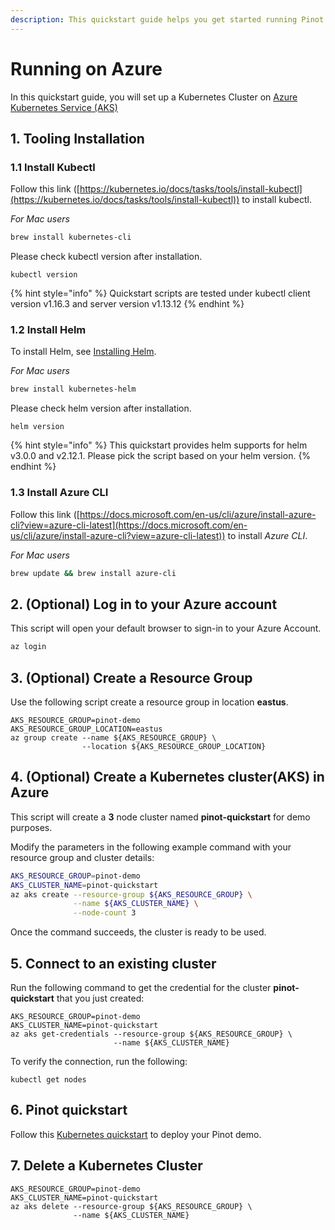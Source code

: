 ```yaml
---
description: This quickstart guide helps you get started running Pinot on Microsoft Azure.
---
```


# Running on Azure

In this quickstart guide, you will set up a Kubernetes Cluster on [Azure Kubernetes Service (AKS)](https://azure.microsoft.com/en-us/services/kubernetes-service/)

## 1. Tooling Installation

### **1.1 Install Kubectl**

Follow this link ([https://kubernetes.io/docs/tasks/tools/install-kubectl](https://kubernetes.io/docs/tasks/tools/install-kubectl)) to install kubectl.

_For Mac users_

```bash
brew install kubernetes-cli
```

Please check kubectl version after installation.

```
kubectl version
```

{% hint style="info" %}
Quickstart scripts are tested under kubectl client version v1.16.3 and server version v1.13.12
{% endhint %}

### **1.2 Install Helm**

To install Helm, see [Installing Helm](https://helm.sh/docs/using\_helm/#installing-helm).

_For Mac users_

```bash
brew install kubernetes-helm
```

Please check helm version after installation.

```
helm version
```

{% hint style="info" %}
This quickstart provides helm supports for helm v3.0.0 and v2.12.1. Please pick the script based on your helm version.
{% endhint %}

### **1.3 Install** Azure CLI

Follow this link ([https://docs.microsoft.com/en-us/cli/azure/install-azure-cli?view=azure-cli-latest](https://docs.microsoft.com/en-us/cli/azure/install-azure-cli?view=azure-cli-latest)) to install _Azure CLI_.

_For Mac users_

```bash
brew update && brew install azure-cli
```

## 2. (Optional) **Log in to your Azure account**

This script will open your default browser to sign-in to your Azure Account.

```bash
az login
```

## 3. (Optional) Create a Resource Group

Use the following script create a resource group in location **eastus**.

```
AKS_RESOURCE_GROUP=pinot-demo
AKS_RESOURCE_GROUP_LOCATION=eastus
az group create --name ${AKS_RESOURCE_GROUP} \
                --location ${AKS_RESOURCE_GROUP_LOCATION}
```

## 4. (Optional) Create a Kubernetes cluster(AKS) in Azure

This script will create a **3** node cluster named **pinot-quickstart** for demo purposes.

Modify the parameters in the following example command with your resource group and cluster details:

```bash
AKS_RESOURCE_GROUP=pinot-demo
AKS_CLUSTER_NAME=pinot-quickstart
az aks create --resource-group ${AKS_RESOURCE_GROUP} \
              --name ${AKS_CLUSTER_NAME} \
              --node-count 3
```

Once the command succeeds, the cluster is ready to be used.

## **5. Connect to an existing cluster**

Run the following command to get the credential for the cluster **pinot-quickstart** that you just created:

```
AKS_RESOURCE_GROUP=pinot-demo
AKS_CLUSTER_NAME=pinot-quickstart
az aks get-credentials --resource-group ${AKS_RESOURCE_GROUP} \
                       --name ${AKS_CLUSTER_NAME}
```

To verify the connection, run the following:

```
kubectl get nodes
```

## 6. Pinot quickstart

Follow this [Kubernetes quickstart](../kubernetes-quickstart.md) to deploy your Pinot demo.

## 7. Delete a Kubernetes Cluster

```
AKS_RESOURCE_GROUP=pinot-demo
AKS_CLUSTER_NAME=pinot-quickstart
az aks delete --resource-group ${AKS_RESOURCE_GROUP} \
              --name ${AKS_CLUSTER_NAME}
```
